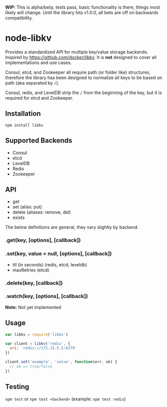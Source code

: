 **WIP:** This is alpha/beta, tests pass, basic functionality is there, things most likely will change. Until the library hits v1.0.0, all bets are off on backwards compatibility. 

# node-libkv

Provides a standardized API for multiple key/value storage backends. Inspired by https://github.com/docker/libkv. It is **not** designed to cover all implementations and use cases.

Consul, etcd, and Zookeeper all require path (or folder like) structures, therefore the library has been designed to normalize all keys to be based on path (aka separated by `/`). 

Consul, redis, and LevelDB strip the `/` from the beginning of the key, but it is required for etcd and Zookeeper.

## Installation

`npm install libkv`

## Supported Backends

* Consul
* etcd
* LevelDB
* Redis
* Zookeeper

## API

* get
* set (alias: put)
* delete (aliases: remove, del)
* exists

The below definitions are general, they vary slightly by backend.

### .get(key, [options], [callback])

### .set(key, value = null, [options], [callback])

* ttl (in seconds) (redis, etcd, leveldb)
* maxRetries (etcd)

### .delete(key, [callback])

### .watch(key, [options], [callback])

**Note:** Not yet implemented


## Usage

```javascript
var libkv = require('libkv')

var client = libkv('redis', {
  uri: 'redis://172.15.5.5:6379'
})

client.set('example', 'value', function(err, ok) {
  // ok == true/false
})

```

## Testing

`npm test` or `npm test <backend>` (example: `npm test redis`)

